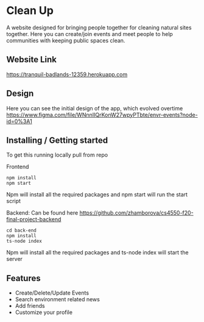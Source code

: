 # Clean Up

A website designed for bringing people together for cleaning natural sites together. Here you can create/join events and meet people to help communities with keeping public spaces clean.


## Website Link 

https://tranquil-badlands-12359.herokuapp.com

## Design 
Here you can see the initial design of the app, which evolved overtime
https://www.figma.com/file/WNnnIIQrKonW27wpyPTbte/envr-events?node-id=0%3A1



## Installing / Getting started

To get this running locally pull from repo

Frontend
```shell
npm install
npm start
```
Npm will install all the required packages and npm start will run the start script


Backend:
Can be found here https://github.com/zhamborova/cs4550-f20-final-project-backend

```shell
cd back-end
npm install
ts-node index
```
Npm will install all the required packages and ts-node index will start the server

## Features
* Create/Delete/Update Events
* Search environment related news
* Add friends
* Customize your profile

